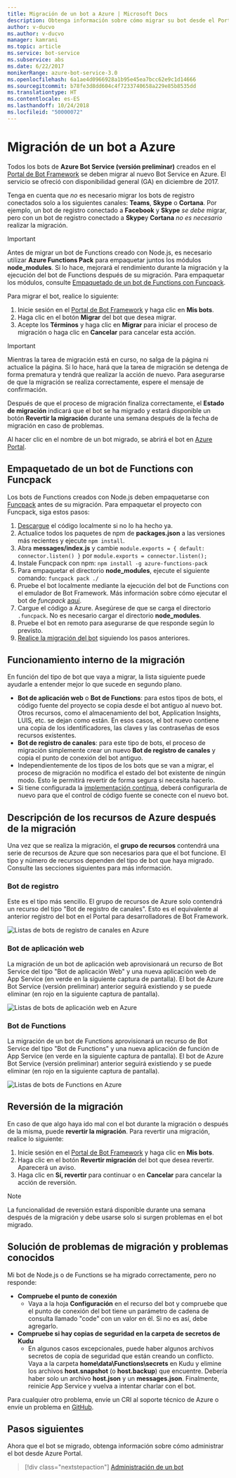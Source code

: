 ```yaml
---
title: Migración de un bot a Azure | Microsoft Docs
description: Obtenga información sobre cómo migrar su bot desde el Portal de Bot Framework heredado a un servicio de bot en Azure portal.
author: v-ducvo
ms.author: v-ducvo
manager: kamrani
ms.topic: article
ms.service: bot-service
ms.subservice: abs
ms.date: 6/22/2017
monikerRange: azure-bot-service-3.0
ms.openlocfilehash: 6a1ae4d0966928a1b95e45ea7bcc62e9c1d14666
ms.sourcegitcommit: b78fe3d8dd604c4f7233740658a229e85b8535dd
ms.translationtype: HT
ms.contentlocale: es-ES
ms.lasthandoff: 10/24/2018
ms.locfileid: "50000072"
---
```

# <a name="migrate-your-bot-to-azure"></a>Migración de un bot a Azure



Todos los bots de **Azure Bot Service (versión preliminar)** creados en el [Portal de Bot Framework](http://dev.botframework.com) se deben migrar al nuevo Bot Service en Azure. El servicio se ofreció con disponibilidad general (GA) en diciembre de 2017. 

Tenga en cuenta que *no* es necesario migrar los bots de registro conectados solo a los siguientes canales: **Teams**, **Skype** o **Cortana**. Por ejemplo, un bot de registro conectado a **Facebook** y **Skype** *se debe* migrar, pero con un bot de registro conectado a **Skype**y **Cortana** *no es necesario* realizar la migración.

> [!IMPORTANT]
> Antes de migrar un bot de Functions creado con Node.js, es necesario utilizar **Azure Functions Pack** para empaquetar juntos los módulos **node_modules**. Si lo hace, mejorará el rendimiento durante la migración y la ejecución del bot de Functions después de su migración. Para empaquetar los módulos, consulte [Empaquetado de un bot de Functions con Funcpack](#package-a-functions-bot-with-funcpack).

Para migrar el bot, realice lo siguiente:

1. Inicie sesión en el [Portal de Bot Framework](http://dev.botframework.com) y haga clic en **Mis bots**.
2. Haga clic en el botón **Migrar** del bot que desea migrar.
3. Acepte los **Términos** y haga clic en **Migrar** para iniciar el proceso de migración o haga clic en **Cancelar** para cancelar esta acción.

> [!IMPORTANT]
> Mientras la tarea de migración está en curso, no salga de la página ni actualice la página. Si lo hace, hará que la tarea de migración se detenga de forma prematura y tendrá que realizar la acción de nuevo. Para asegurarse de que la migración se realiza correctamente, espere el mensaje de confirmación.

Después de que el proceso de migración finaliza correctamente, el **Estado de migración** indicará que el bot se ha migrado y estará disponible un botón **Revertir la migración** durante una semana después de la fecha de migración en caso de problemas.

Al hacer clic en el nombre de un bot migrado, se abrirá el bot en [Azure Portal](http://portal.azure.com).

## <a name="package-a-functions-bot-with-funcpack"></a>Empaquetado de un bot de Functions con Funcpack

Los bots de Functions creados con Node.js deben empaquetarse con [Funcpack](https://github.com/Azure/azure-functions-pack) antes de su migración. Para empaquetar el proyecto con Funcpack, siga estos pasos:

1.  [Descargue](bot-service-build-download-source-code.md) el código localmente si no lo ha hecho ya.
2.  Actualice todos los paquetes de npm de **packages.json** a las versiones más recientes y ejecute `npm install`.
3.  Abra **messages/index.js** y cambie `module.exports = { default: connector.listen() }` por `module.exports = connector.listen();`
4.  Instale Funcpack con npm: `npm install -g azure-functions-pack`
5.  Para empaquetar el directorio **node_modules**, ejecute el siguiente comando: `funcpack pack ./`
6.  Pruebe el bot localmente mediante la ejecución del bot de Functions con el emulador de Bot Framework. Más información sobre cómo ejecutar el bot de *funcpack* [aquí](https://github.com/Azure/azure-functions-pack#how-to-run). 
7.  Cargue el código a Azure. Asegúrese de que se carga el directorio `.funcpack`. No es necesario cargar el directorio **node_modules**.
8. Pruebe el bot en remoto para asegurarse de que responde según lo previsto.
9. [Realice la migración del bot](#migrate-your-bot-to-azure) siguiendo los pasos anteriores.

## <a name="migration-under-the-hood"></a>Funcionamiento interno de la migración

En función del tipo de bot que vaya a migrar, la lista siguiente puede ayudarle a entender mejor lo que sucede en segundo plano.

* **Bot de aplicación web** o **Bot de Functions**: para estos tipos de bots, el código fuente del proyecto se copia desde el bot antiguo al nuevo bot. Otros recursos, como el almacenamiento del bot, Application Insights, LUIS, etc. se dejan como están. En esos casos, el bot nuevo contiene una copia de los identificadores, las claves y las contraseñas de esos recursos existentes. 
* **Bot de registro de canales**: para este tipo de bots, el proceso de migración simplemente crear un nuevo **Bot de registro de canales** y copia el punto de conexión del bot antiguo. 
* Independientemente de los tipos de los bots que se van a migrar, el proceso de migración no modifica el estado del bot existente de ningún modo. Esto le permitirá revertir de forma segura si necesita hacerlo.
* Si tiene configurada la [implementación continua](bot-service-build-continuous-deployment.md), deberá configurarla de nuevo para que el control de código fuente se conecte con el nuevo bot.

## <a name="understanding-azure-resources-after-migration"></a>Descripción de los recursos de Azure después de la migración
Una vez que se realiza la migración, el **grupo de recursos** contendrá una serie de recursos de Azure que son necesarios para que el bot funcione. El tipo y número de recursos dependen del tipo de bot que haya migrado. Consulte las secciones siguientes para más información.

### <a name="registration-bot"></a>Bot de registro

Este es el tipo más sencillo. El grupo de recursos de Azure solo contendrá un recurso del tipo "Bot de registro de canales". Esto es el equivalente al anterior registro del bot en el Portal para desarrolladores de Bot Framework.

![Listas de bots de registro de canales en Azure](~/media/bot-service-migrate-bot/channel-registration-bot.png)

### <a name="web-app-bot"></a>Bot de aplicación web
La migración de un bot de aplicación web aprovisionará un recurso de Bot Service del tipo "Bot de aplicación Web" y una nueva aplicación web de App Service (en verde en la siguiente captura de pantalla). El bot de Azure Bot Service (versión preliminar) anterior seguirá existiendo y se puede eliminar (en rojo en la siguiente captura de pantalla).

![Listas de bots de aplicación web en Azure](~/media/bot-service-migrate-bot/web-app-bot.png)

### <a name="functions-bot"></a>Bot de Functions
La migración de un bot de Functions aprovisionará un recurso de Bot Service del tipo "Bot de Functions" y una nueva aplicación de función de App Service (en verde en la siguiente captura de pantalla). El bot de Azure Bot Service (versión preliminar) anterior seguirá existiendo y se puede eliminar (en rojo en la siguiente captura de pantalla).

![Listas de bots de Functions en Azure](~/media/bot-service-migrate-bot/functions-bot.png)


## <a name="roll-back-migration"></a>Reversión de la migración

En caso de que algo haya ido mal con el bot durante la migración o después de la misma, puede **revertir la migración**. Para revertir una migración, realice lo siguiente:

1. Inicie sesión en el [Portal de Bot Framework](http://dev.botframework.com) y haga clic en **Mis bots**.
2. Haga clic en el botón **Revertir migración** del bot que desea revertir. Aparecerá un aviso.
3. Haga clic en **Sí, revertir** para continuar o en **Cancelar** para cancelar la acción de reversión.

> [!NOTE]
> La funcionalidad de reversión estará disponible durante una semana después de la migración y debe usarse solo si surgen problemas en el bot migrado.

## <a name="migration-troubleshootingknown-issues"></a>Solución de problemas de migración y problemas conocidos
Mi bot de Node.js o de Functions se ha migrado correctamente, pero no responde:

* **Compruebe el punto de conexión**
  * Vaya a la hoja **Configuración** en el recurso del bot y compruebe que el punto de conexión del bot tiene un parámetro de cadena de consulta llamado "code" con un valor en él. Si no es así, debe agregarlo.
* **Compruebe si hay copias de seguridad en la carpeta de secretos de Kudu**
  * En algunos casos excepcionales, puede haber algunos archivos secretos de copia de seguridad que están creando un conflicto. Vaya a la carpeta **home\data\Functions\secrets** en Kudu y elimine los archivos **host.snapshot** (o **host.backup**) que encuentre. Debería haber solo un archivo **host.json** y un **messages.json**. Finalmente, reinicie App Service y vuelva a intentar charlar con el bot.

Para cualquier otro problema, envíe un CRI al soporte técnico de Azure o envíe un problema en [GitHub](https://github.com/MicrosoftDocs/bot-framework-docs/issues).


## <a name="next-steps"></a>Pasos siguientes

Ahora que el bot se migrado, obtenga información sobre cómo administrar el bot desde Azure Portal.

> [!div class="nextstepaction"]
> [Administración de un bot](bot-service-manage-overview.md)
